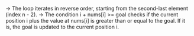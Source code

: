-> The loop iterates in reverse order, starting from the second-last element (index n - 2).
-> The condition i + nums[i] >= goal checks if the current position i plus the value at nums[i] is greater than or equal to the goal. If it is, the goal is updated to the current position i.